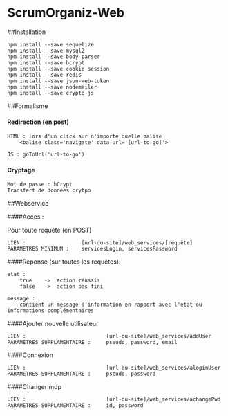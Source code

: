 # ScrumOrganiz-Web

##Installation

    npm install --save sequelize
    npm install --save mysql2
    npm install --save body-parser
    npm install --save bcrypt
    npm install --save cookie-session
    npm install --save redis
    npm install --save json-web-token
    npm install --save nodemailer
    npm install --save crypto-js
    
##Formalisme

#### Redirection (en post)

    HTML : lors d'un click sur n'importe quelle balise
        <balise class='navigate' data-url='[url-to-go]'>
     
    JS : goToUrl('url-to-go') 
    
#### Cryptage
    Mot de passe : bCrypt
    Transfert de données crytpo
    
##Webservice

####Acces :

Pour toute requête (en POST)
    
    LIEN :                  [url-du-site]/web_services/[requête]
    PARAMETRES MINIMUM :    servicesLogin, servicesPassword

####Reponse (sur toutes les requêtes):

    etat :
        true    ->  action réussis
        false   ->  action pas fini
     
    message :
        contient un message d'information en rapport avec l'etat ou informations complémentaires

####Ajouter nouvelle utilisateur

    LIEN :                          [url-du-site]/web_services/addUser
    PARAMETRES SUPPLAMENTAIRE :     pseudo, password, email
    
####Connexion

    LIEN :                          [url-du-site]/web_services/aloginUser
    PARAMETRES SUPPLAMENTAIRE :     pseudo, password
    
    
####Changer mdp

    LIEN :                          [url-du-site]/web_services/achangePwd
    PARAMETRES SUPPLAMENTAIRE :     id, password
    
